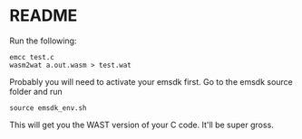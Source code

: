 # README

Run the following:

    emcc test.c
    wasm2wat a.out.wasm > test.wat

Probably you will need to activate your emsdk first. Go to the emsdk source folder and run

    source emsdk_env.sh

This will get you the WAST version of your C code. It'll be super gross.
